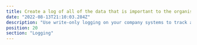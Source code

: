 ```yaml
---
title: Create a log of all of the data that is important to the organisation
date: "2022-08-13T21:10:03.284Z"
description: "Use write-only logging on your company systems to track access and maintain an audit log. Think of the 4 W's: when, who, what, where. When was it accessed? Who wanted access? What was accessed? Where was the data sent to?"
position: 20
section: "Logging"
---
```

